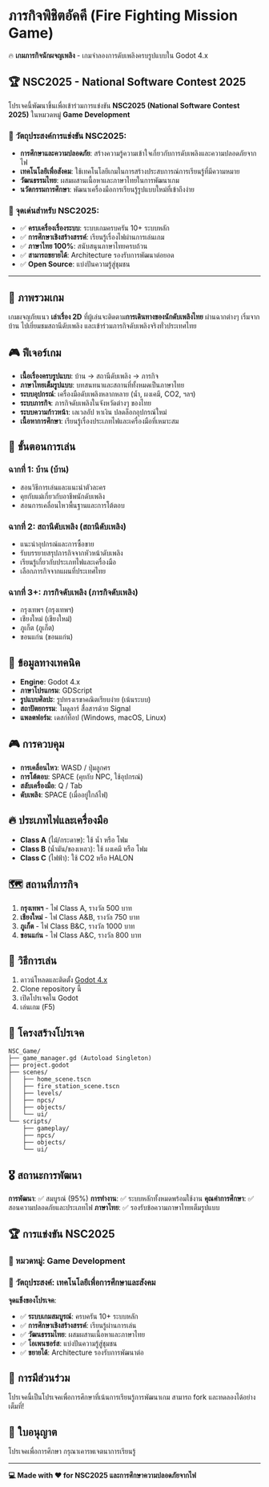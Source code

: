 # ภารกิจพิชิตอัคคี (Fire Fighting Mission Game)

🔥 **เกมภารกิจนักผจญเพลิง** - เกมจำลองการดับเพลิงครบรูปแบบใน Godot 4.x

## 🏆 NSC2025 - National Software Contest 2025

โปรเจคนี้พัฒนาขึ้นเพื่อเข้าร่วมการแข่งขัน **NSC2025 (National Software Contest 2025)** ในหมวดหมู่ **Game Development** 

### 🎯 วัตถุประสงค์การแข่งขัน NSC2025:
- **การศึกษาและความปลอดภัย**: สร้างความรู้ความเข้าใจเกี่ยวกับการดับเพลิงและความปลอดภัยจากไฟ
- **เทคโนโลยีเพื่อสังคม**: ใช้เทคโนโลยีเกมในการสร้างประสบการณ์การเรียนรู้ที่มีความหมาย
- **วัฒนธรรมไทย**: ผสมผสานเนื้อหาและภาษาไทยในการพัฒนาเกม
- **นวัตกรรมการศึกษา**: พัฒนาเครื่องมือการเรียนรู้รูปแบบใหม่ที่เข้าถึงง่าย

### 🥇 จุดเด่นสำหรับ NSC2025:
- ✅ **ครบเครื่องเรื่องระบบ**: ระบบเกมครบครัน 10+ ระบบหลัก
- ✅ **การศึกษาเชิงสร้างสรรค์**: เรียนรู้เรื่องไฟผ่านการเล่นเกม
- ✅ **ภาษาไทย 100%**: สนับสนุนภาษาไทยครบถ้วน
- ✅ **สามารถขยายได้**: Architecture รองรับการพัฒนาต่อยอด
- ✅ **Open Source**: แบ่งปันความรู้สู่ชุมชน

---

## 📖 ภาพรวมเกม

เกมผจญภัยแนว **เล่าเรื่อง 2D** ที่ผู้เล่นจะติดตาม**การเดินทางของนักดับเพลิงไทย** ผ่านฉากต่างๆ เริ่มจากบ้าน ไปเยี่ยมชมสถานีดับเพลิง และเข้าร่วมภารกิจดับเพลิงจริงทั่วประเทศไทย

## 🎮 ฟีเจอร์เกม

- **เนื้อเรื่องครบรูปแบบ**: บ้าน → สถานีดับเพลิง → ภารกิจ
- **ภาษาไทยเต็มรูปแบบ**: บทสนทนาและสถานที่ทั้งหมดเป็นภาษาไทย
- **ระบบอุปกรณ์**: เครื่องมือดับเพลิงหลากหลาย (น้ำ, ผงเคมี, CO2, ฯลฯ)
- **ระบบภารกิจ**: ภารกิจดับเพลิงในจังหวัดต่างๆ ของไทย
- **ระบบความก้าวหน้า**: เลเวลอัป หาเงิน ปลดล็อกอุปกรณ์ใหม่
- **เนื้อหาการศึกษา**: เรียนรู้เรื่องประเภทไฟและเครื่องมือที่เหมาะสม

## 🎯 ขั้นตอนการเล่น

### ฉากที่ 1: บ้าน (บ้าน)
- สอนวิธีการเล่นและแนะนำตัวละคร
- คุยกับแม่เกี่ยวกับอาชีพนักดับเพลิง
- สอนการเคลื่อนไหวพื้นฐานและการโต้ตอบ

### ฉากที่ 2: สถานีดับเพลิง (สถานีดับเพลิง)
- แนะนำอุปกรณ์และการซื้อขาย
- รับบรรยายสรุปภารกิจจากหัวหน้าดับเพลิง
- เรียนรู้เกี่ยวกับประเภทไฟและเครื่องมือ
- เลือกภารกิจจากแผนที่ประเทศไทย

### ฉากที่ 3+: ภารกิจดับเพลิง (ภารกิจดับเพลิง)
- กรุงเทพฯ (กรุงเทพฯ)
- เชียงใหม่ (เชียงใหม่)
- ภูเก็ต (ภูเก็ต)
- ขอนแก่น (ขอนแก่น)

## 🔧 ข้อมูลทางเทคนิค

- **Engine**: Godot 4.x
- **ภาษาโปรแกรม**: GDScript
- **รูปแบบศิลปะ**: รูปทรงเรขาคณิตเรียบง่าย (เน้นระบบ)
- **สถาปัตยกรรม**: โมดูลาร์ สื่อสารด้วย Signal
- **แพลตฟอร์ม**: เดสก์ท็อป (Windows, macOS, Linux)

## 🎮 การควบคุม

- **การเคลื่อนไหว**: WASD / ปุ่มลูกศร
- **การโต้ตอบ**: SPACE (คุยกับ NPC, ใช้อุปกรณ์)
- **สลับเครื่องมือ**: Q / Tab
- **ดับเพลิง**: SPACE (เมื่ออยู่ใกล้ไฟ)

## 🔥 ประเภทไฟและเครื่องมือ

- **Class A** (ไม้/กระดาษ): ใช้ น้ำ หรือ โฟม
- **Class B** (น้ำมัน/ของเหลว): ใช้ ผงเคมี หรือ โฟม
- **Class C** (ไฟฟ้า): ใช้ CO2 หรือ HALON

## 🗺️ สถานที่ภารกิจ

1. **กรุงเทพฯ** - ไฟ Class A, รางวัล 500 บาท
2. **เชียงใหม่** - ไฟ Class A&B, รางวัล 750 บาท
3. **ภูเก็ต** - ไฟ Class B&C, รางวัล 1000 บาท
4. **ขอนแก่น** - ไฟ Class A&C, รางวัล 800 บาท

## 🚀 วิธีการเล่น

1. ดาวน์โหลดและติดตั้ง [Godot 4.x](https://godotengine.org/)
2. Clone repository นี้
3. เปิดโปรเจคใน Godot
4. เล่นเกม (F5)

## 📁 โครงสร้างโปรเจค

```
NSC_Game/
├── game_manager.gd (Autoload Singleton)
├── project.godot
├── scenes/
│   ├── home_scene.tscn
│   ├── fire_station_scene.tscn
│   ├── levels/
│   ├── npcs/
│   ├── objects/
│   └── ui/
└── scripts/
    ├── gameplay/
    ├── npcs/
    ├── objects/
    └── ui/
```

## 🎖️ สถานะการพัฒนา

**การพัฒนา**: ✅ สมบูรณ์ (95%)
**การทำงาน**: ✅ ระบบหลักทั้งหมดพร้อมใช้งาน
**คุณค่าการศึกษา**: ✅ สอนความปลอดภัยและประเภทไฟ
**ภาษาไทย**: ✅ รองรับข้อความภาษาไทยเต็มรูปแบบ

## 🏆 การแข่งขัน NSC2025

### 🎯 หมวดหมู่: Game Development
### 🏅 วัตถุประสงค์: เทคโนโลยีเพื่อการศึกษาและสังคม

**จุดแข็งของโปรเจค**:
- ✅ **ระบบเกมสมบูรณ์**: ครบครัน 10+ ระบบหลัก
- ✅ **การศึกษาเชิงสร้างสรรค์**: เรียนรู้ผ่านการเล่น
- ✅ **วัฒนธรรมไทย**: ผสมผสานเนื้อหาและภาษาไทย
- ✅ **โอเพนซอร์ส**: แบ่งปันความรู้สู่ชุมชน
- ✅ **ขยายได้**: Architecture รองรับการพัฒนาต่อ

## 🤝 การมีส่วนร่วม

โปรเจคนี้เป็นโปรเจคเพื่อการศึกษาที่เน้นการเรียนรู้การพัฒนาเกม สามารถ fork และทดลองได้อย่างเต็มที่!

## 📜 ใบอนุญาต

โปรเจคเพื่อการศึกษา กรุณาเคารพเจตนาการเรียนรู้

---

**💻 Made with ❤️ for NSC2025 และการศึกษาความปลอดภัยจากไฟ**